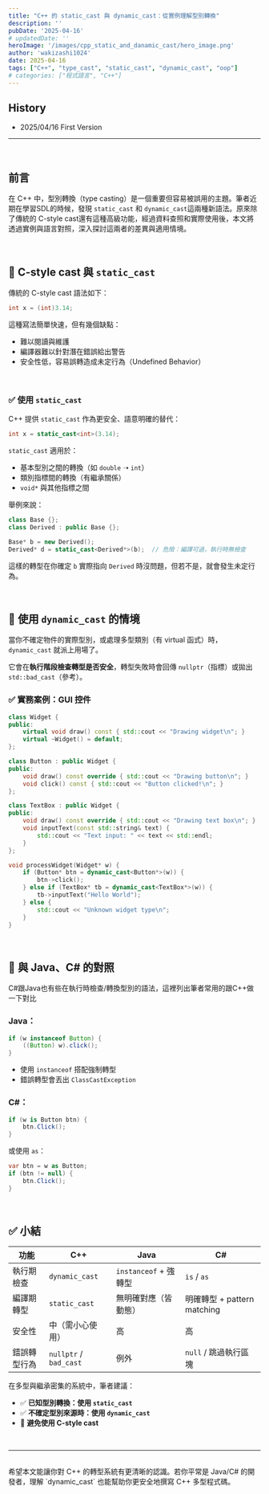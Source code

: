 ```yaml
---
title: "C++ 的 static_cast 與 dynamic_cast：從實例理解型別轉換"
description: ''
pubDate: '2025-04-16'
# updatedDate: ''
heroImage: '/images/cpp_static_and_danamic_cast/hero_image.png'
author: 'wakizashi1024'
date: 2025-04-16
tags: ["C++", "type_cast", "static_cast", "dynamic_cast", "oop"]
# categories: ["程式語言", "C++"]
---
```


## History

- 2025/04/16 First Version
---

<br />

## 前言

在 C++ 中，型別轉換（type casting）是一個重要但容易被誤用的主題。筆者近期在學習SDL的時候，發現 `static_cast` 和 `dynamic_cast`這兩種新語法。原來除了傳統的 C-style cast還有這種高級功能，經過資料查照和實際使用後，本文將透過實例與語言對照，深入探討這兩者的差異與適用情境。

<br />

## 🔁 C-style cast 與 `static_cast`

傳統的 C-style cast 語法如下：

```cpp
int x = (int)3.14;
```

這種寫法簡單快速，但有幾個缺點：

- 難以閱讀與維護
- 編譯器難以針對潛在錯誤給出警告
- 安全性低，容易誤轉造成未定行為（Undefined Behavior）

<br />

### ✅ 使用 `static_cast`

C++ 提供 `static_cast` 作為更安全、語意明確的替代：

```cpp
int x = static_cast<int>(3.14);
```

`static_cast` 適用於：

- 基本型別之間的轉換（如 `double` ➝ `int`）
- 類別指標間的轉換（有繼承關係）
- `void*` 與其他指標之間

舉例來說：

```cpp
class Base {};
class Derived : public Base {};

Base* b = new Derived();
Derived* d = static_cast<Derived*>(b);  // 危險：編譯可過，執行時無檢查
```

這樣的轉型在你確定 `b` 實際指向 `Derived` 時沒問題，但若不是，就會發生未定行為。

<br/>

## 🧭 使用 `dynamic_cast` 的情境

當你不確定物件的實際型別，或處理多型類別（有 virtual 函式）時，`dynamic_cast` 就派上用場了。

它會在**執行階段檢查轉型是否安全**，轉型失敗時會回傳 `nullptr`（指標）或拋出 `std::bad_cast`（參考）。

### ✅ 實務案例：GUI 控件

```cpp
class Widget {
public:
    virtual void draw() const { std::cout << "Drawing widget\n"; }
    virtual ~Widget() = default;
};

class Button : public Widget {
public:
    void draw() const override { std::cout << "Drawing button\n"; }
    void click() const { std::cout << "Button clicked!\n"; }
};

class TextBox : public Widget {
public:
    void draw() const override { std::cout << "Drawing text box\n"; }
    void inputText(const std::string& text) {
        std::cout << "Text input: " << text << std::endl;
    }
};

void processWidget(Widget* w) {
    if (Button* btn = dynamic_cast<Button*>(w)) {
        btn->click();
    } else if (TextBox* tb = dynamic_cast<TextBox*>(w)) {
        tb->inputText("Hello World");
    } else {
        std::cout << "Unknown widget type\n";
    }
}
```

<br />

## 🔄 與 Java、C# 的對照
C#跟Java也有些在執行時檢查/轉換型別的語法，這裡列出筆者常用的跟C++做一下對比

### Java：

```java
if (w instanceof Button) {
    ((Button) w).click();
}
```

- 使用 `instanceof` 搭配強制轉型
- 錯誤轉型會丟出 `ClassCastException`

### C#：

```csharp
if (w is Button btn) {
    btn.Click();
}
```

或使用 `as`：

```csharp
var btn = w as Button;
if (btn != null) {
    btn.Click();
}
```

<br />

## ✅ 小結

| 功能            | C++                  | Java                         | C#                              |
|-----------------|----------------------|------------------------------|---------------------------------|
| 執行期檢查      | `dynamic_cast`       | `instanceof` + 強轉型       | `is` / `as`                     |
| 編譯期轉型      | `static_cast`        | 無明確對應（皆動態）        | 明確轉型 + pattern matching     |
| 安全性          | 中（需小心使用）     | 高                           | 高                              |
| 錯誤轉型行為    | `nullptr` / `bad_cast` | 例外                        | `null` / 跳過執行區塊          |

在多型與繼承密集的系統中，筆者建議：

- ✅ **已知型別轉換：使用 `static_cast`**
- ✅ **不確定型別來源時：使用 `dynamic_cast`**
- 🚫 **避免使用 C-style cast**

<br />

---
<br />
希望本文能讓你對 C++ 的轉型系統有更清晰的認識。若你平常是 Java/C# 的開發者，理解 `dynamic_cast` 也能幫助你更安全地撰寫 C++ 多型程式碼。